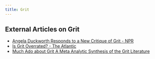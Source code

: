 ```yaml
---
title: Grit
---
```


## External Articles on Grit

- [Angela Duckworth Responds to a New Critique of Grit - NPR](http://www.npr.org/sections/ed/2016/05/25/479172868/angela-duckworth-responds-to-a-new-critique-of-grit)
- [Is Grit Overrated? - The Atlantic](http://www.theatlantic.com/magazine/archive/2016/05/is-grit-overrated/476397/#article-comments)
- [Much Ado about Grit A Meta Analytic Synthesis of the Grit Literature](https://www.academia.edu/25397556/Much_Ado_about_Grit_A_Meta-Analytic_Synthesis_of_the_Grit_Literature)
